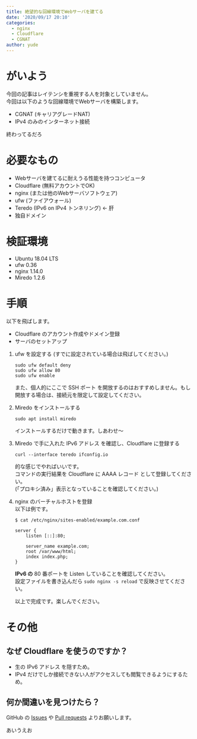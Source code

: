 ```yaml
---
title: 絶望的な回線環境でWebサーバを建てる
date: '2020/09/17 20:10'
categories:
  - nginx
  - Cloudflare
  - CGNAT
author: yude
---
```

# がいよう
今回の記事はレイテンシを重視する人を対象としていません。  
今回は以下のような回線環境でWebサーバを構築します。
* CGNAT (キャリアグレードNAT)
* IPv4 のみのインターネット接続

終わってるだろ
<!--more-->
# 必要なもの

* Webサーバを建てるに耐えうる性能を持つコンピュータ
* Cloudflare (無料アカウントでOK)
* nginx (または他のWebサーバソフトウェア)
* ufw (ファイアウォール)
* Teredo (IPv6 on IPv4 トンネリング) ← 肝
* 独自ドメイン

# 検証環境
* Ubuntu 18.04 LTS
* ufw 0.36
* nginx 1.14.0
* Miredo 1.2.6

# 手順
以下を飛ばします。
* Cloudflare のアカウント作成やドメイン登録
* サーバのセットアップ

1. ufw を設定する (すでに設定されている場合は飛ばしてください。)
    ```
    sudo ufw default deny
    sudo ufw allow 80
    sudo ufw enable
    ```
    また、個人的にここで SSH ポート を開放するのはおすすめしません。もし開放する場合は、接続元を限定して設定してください。
1. Miredo をインストールする
    ```
    sudo apt install miredo
    ```
    インストールするだけで動きます。しあわせ～
1. Miredo で手に入れた IPv6 アドレス を確認し、Cloudflare に登録する
    ```
    curl --interface teredo ifconfig.io
    ```
    的な感じでやればいいです。  
    コマンドの実行結果を Cloudflare に AAAA レコード として登録してください。  
    (「プロキシ済み」表示となっていることを確認してください。)
1. nginx のバーチャルホストを登録  
    以下は例です。
    ```
    $ cat /etc/nginx/sites-enabled/example.com.conf
    ```
    ```
    server {
        listen [::]:80;

        server_name example.com;
        root /var/www/html;
        index index.php;
    }
    ```
    **IPv6 の** 80 番ポートを Listen していることを確認してください。  
    設定ファイルを書き込んだら `sudo nginx -s reload` で反映させてください。

    以上で完成です。楽しんでください。
# その他
## なぜ Cloudflare を使うのですか？
* 生の IPv6 アドレス を隠すため。
* IPv4 だけでしか接続できない人がアクセスしても閲覧できるようにするため。
## 何か間違いを見つけたら？
GitHub の [Issues](https://github.com/yudete/blog/issues) や [Pull requests](https://github.com/yudete/blog/pulls) よりお願いします。

あいうえお